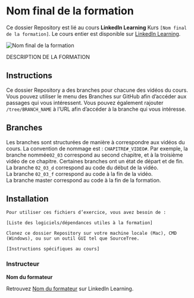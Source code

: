 # Nom final de la formation

Ce dossier Repository est lié au cours **LinkedIn Learning** Kurs `[Nom final de la formation]`. Le cours entier est disponible sur [LinkedIn Learning][lil-course-url].

![Nom final de la formation][lil-thumbnail-url] 

DESCRIPTION DE LA FORMATION

## Instructions

Ce dossier Repository a des branches pour chacune des vidéos du cours. Vous pouvez utiliser le menu des Branches sur GitHub afin d’accéder aux passages qui vous intéressent. Vous pouvez également rajouter `/tree/BRANCH_NAME` à l’URL afin d’accéder à la branche qui vous intéresse. 

## Branches

Les branches sont structurées de manière à correspondre aux vidéos du cours. La convention de nommage est : `CHAPITRE#_VIDEO#`. Par exemple, la branche nommée`02_03` correspond au second chapitre, et à la troisième vidéo de ce chapitre. Certaines branches ont un état de départ et de fin.  
La branche `02_03_d` correspond au code du début de la vidéo.  
La branche `02_03_f` correspond au code à la fin de la vidéo.  
La branche master correspond au code à la fin de la formation. 

## Installation

    Pour utiliser ces fichiers d’exercice, vous avez besoin de : 
    
    [Liste des logiciels/dépendances utiles à la formation] 
    
    Clonez ce dossier Repository sur votre machine locale (Mac), CMD (Windows), ou sur un outil GUI tel que SourceTree. 
    
    [Instructions spécifiques au cours] 



### Instructeur

**Nom du formateur** 

 Retrouvez [Nom du formateur](https://www.linkedin.com/learning/instructors/) sur LinkedIn Learning.

[0]: # (Replace these placeholder URLs with actual course URLs)
[lil-course-url]: https://www.linkedin.com/learning/building-a-graphql-project-with-react-js
[lil-thumbnail-url]: https://cdn.lynda.com/course/2875095/2875095-1615224395432-16x9.jpg

[1]: # (End of FR-Instruction ###############################################################################################)
